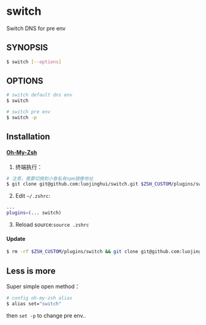 # switch
Switch DNS for pre env

## SYNOPSIS

```sh
$ switch [--options]
```

## OPTIONS

```sh
# switch default dns env
$ switch
```

```sh
# switch pre env
$ switch -p
```

## Installation

#### [Oh-My-Zsh](http://ohmyz.sh/)

1. 终端执行：
```bash
# 注意，需要切换到小鱼私有npm镜像地址
$ git clone git@github.com:luojinghui/switch.git $ZSH_CUSTOM/plugins/switch
```
2. Edit `~/.zshrc`:
  ```bash
  ...
  plugins=(... switch)
  ```
3. Reload source:`source .zshrc`

#### Update
```bash
$ rm -rf $ZSH_CUSTOM/plugins/switch && git clone git@github.com:luojinghui/switch.git $ZSH_CUSTOM/plugins/switch
```

## Less is more
Super simple open method：

```sh
# config oh-my-zsh alias
$ alias set="switch"
```
then `set -p` to change pre env..
